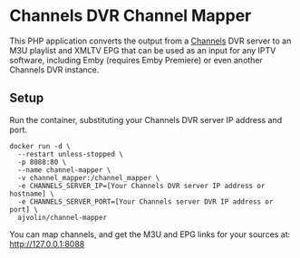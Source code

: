 # Channels DVR Channel Mapper

This PHP application converts the output from a [Channels](https://getchannels.com) DVR server to an M3U playlist and XMLTV EPG that can be used as an input for any IPTV software, including Emby (requires Emby Premiere) or even another Channels DVR instance.

## Setup
Run the container, substituting your Channels DVR server IP address and port.

    docker run -d \
      --restart unless-stopped \
      -p 8088:80 \
      --name channel-mapper \
      -v channel_mapper:/channel_mapper \
      -e CHANNELS_SERVER_IP=[Your Channels DVR server IP address or hostname] \
      -e CHANNELS_SERVER_PORT=[Your Channels server DVR IP address or port] \
      ajvolin/channel-mapper

You can map channels, and get the M3U and EPG links for your sources at:
    http://127.0.0.1:8088